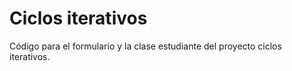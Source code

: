 # Ciclos iterativos
Código para el formulario y la clase estudiante del proyecto ciclos iterativos.
